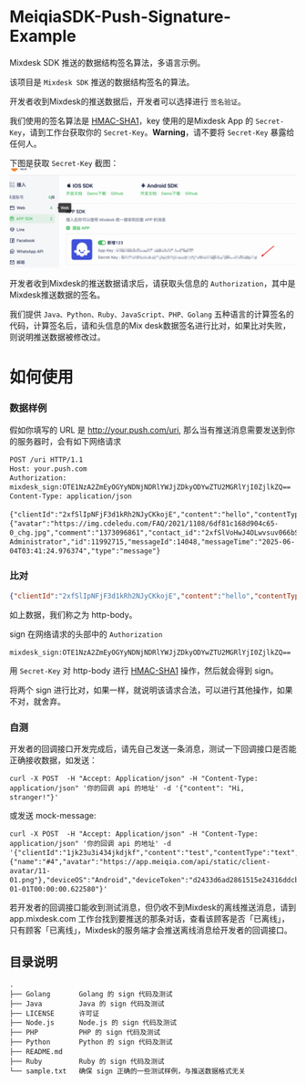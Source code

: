 # MeiqiaSDK-Push-Signature-Example
Mixdesk SDK 推送的数据结构签名算法，多语言示例。


该项目是 `Mixdesk SDK` 推送的数据结构签名的算法。

开发者收到Mixdesk的推送数据后，开发者可以选择进行 `签名验证`。

我们使用的签名算法是 [HMAC-SHA1](https://en.wikipedia.org/wiki/Hash-based_message_authentication_code)，key 使用的是Mixdesk App 的 `Secret-Key`，请到工作台获取你的 `Secret-Key`。**Warning**，请不要将 `Secret-Key` 暴露给任何人。

下图是获取 `Secret-Key` 截图：
![获取 Secret-Key 截图](doc/secret-key.png)

开发者收到Mixdesk的推送数据请求后，请获取头信息的 `Authorization`，其中是Mixdesk推送数据的签名。

我们提供 `Java、Python、Ruby、JavaScript、PHP、Golang` 五种语言的计算签名的代码，计算签名后，请和头信息的Mix desk数据签名进行比对，如果比对失败，则说明推送数据被修改过。

# 如何使用

### 数据样例

假如你填写的 URL 是 http://your.push.com/uri, 那么当有推送消息需要发送到你的服务器时，会有如下网络请求

```http
POST /uri HTTP/1.1
Host: your.push.com
Authorization: mixdesk_sign:OTE1NzA2ZmEyOGYyNDNjNDRlYWJjZDkyODYwZTU2MGRlYjI0ZjlkZQ==
Content-Type: application/json

{"clientId":"2xfSlIpNFjF3d1kRh2NJyCKkojE","content":"hello","contentType":"text","customizedData":{"avatar":"https://img.cdeledu.com/FAQ/2021/1108/6df81c168d904c65-0_chg.jpg","comment":"1373096861","contact_id":"2xfSlVoHwJ4OLwvsuv066bSBdDw","email":"","enterprise_id":1,"facebook_id":"","instagram_id":"","line_id":"","name":"rd_71041066","tags":null,"tel":"+8615725079823","telegram_id":"","track_id":""},"customizedId":"88899112233","deviceOS":"Android","deviceToken":"","fromName":"Super Administrator","id":11992715,"messageId":14048,"messageTime":"2025-06-04T03:41:24.976374","type":"message"}
```

### 比对

```json
{"clientId":"2xfSlIpNFjF3d1kRh2NJyCKkojE","content":"hello","contentType":"text","customizedData":{"avatar":"https://img.cdeledu.com/FAQ/2021/1108/6df81c168d904c65-0_chg.jpg","comment":"1373096861","contact_id":"2xfSlVoHwJ4OLwvsuv066bSBdDw","email":"","enterprise_id":1,"facebook_id":"","instagram_id":"","line_id":"","name":"rd_71041066","tags":null,"tel":"+8615725079823","telegram_id":"","track_id":""},"customizedId":"88899112233","deviceOS":"Android","deviceToken":"","fromName":"Super Administrator","id":11992715,"messageId":14048,"messageTime":"2025-06-04T03:41:24.976374","type":"message"}
```

如上数据，我们称之为 http-body。

sign 在网络请求的头部中的 `Authorization`

```http
mixdesk_sign:OTE1NzA2ZmEyOGYyNDNjNDRlYWJjZDkyODYwZTU2MGRlYjI0ZjlkZQ==
```

用 `Secret-Key` 对 http-body 进行  [HMAC-SHA1](https://en.wikipedia.org/wiki/Hash-based_message_authentication_code) 操作，然后就会得到 sign。

将两个 sign 进行比对，如果一样，就说明该请求合法，可以进行其他操作，如果不对，就舍弃。

### 自测

开发者的回调接口开发完成后，请先自己发送一条消息，测试一下回调接口是否能正确接收数据，如发送：

```
curl -X POST  -H "Accept: Application/json" -H "Content-Type: application/json" '你的回调 api 的地址' -d '{"content": "Hi, stranger!"}'
```

或发送 mock-message:

```
curl -X POST  -H "Accept: Application/json" -H "Content-Type: application/json" '你的回调 api 的地址' -d '{"clientId":"1jk23u3i434jkdjkf","content":"test","contentType":"text","customizedData":{"name":"#4","avatar":"https://app.meiqia.com/api/static/client-avatar/11-01.png"},"deviceOS":"Android","deviceToken":"d2433d6ad2861515e24316ddcbdg05eea23d","fromName":"Mixdesk","messageId":"111","messageTime":"2016-01-01T00:00:00.622580"}'
```

若开发者的回调接口能收到测试消息，但仍收不到Mixdesk的离线推送消息，请到 app.mixdesk.com 工作台找到要推送的那条对话，查看该顾客是否「已离线」，只有顾客「已离线」，Mixdesk的服务端才会推送离线消息给开发者的回调接口。

## 目录说明

```html
.
├── Golang       Golang 的 sign 代码及测试
├── Java         Java 的 sign 代码及测试
├── LICENSE      许可证
├── Node.js      Node.js 的 sign 代码及测试
├── PHP          PHP 的 sign 代码及测试
├── Python       Python 的 sign 代码及测试
├── README.md  
├── Ruby         Ruby 的 sign 代码及测试
└── sample.txt   确保 sign 正确的一些测试样例，与推送数据格式无关
```

